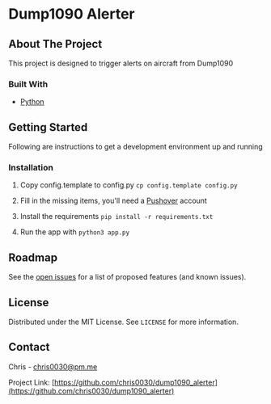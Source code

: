 # Dump1090 Alerter

## About The Project

This project is designed to trigger alerts on aircraft from Dump1090

### Built With

* [Python](https://python.org)

<!-- GETTING STARTED -->
## Getting Started

Following are instructions to get a development environment up and running

### Installation

1. Copy config.template to config.py `cp config.template config.py`

1. Fill in the missing items, you'll need a [Pushover](https://pushover.net/) account

1. Install the requirements `pip install -r requirements.txt`

1. Run the app with `python3 app.py`

## Roadmap

See the [open issues](https://github.com/chris0030/dump1090_alerter/issues) for a list
of proposed features (and known issues).

## License

Distributed under the MIT License. See `LICENSE` for more information.

## Contact

Chris - chris0030@pm.me

Project Link: [https://github.com/chris0030/dump1090_alerter](https://github.com/chris0030/dump1090_alerter)
